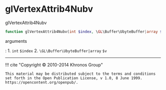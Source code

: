 # glVertexAttrib4Nubv
glVertexAttrib4Nubv

```php
function glVertexAttrib4Nubv(int $index, \GL\Buffer\UbyteBuffer|array $v) : void
```



arguments

:    1. `int` `$index` 
    2. `\GL\Buffer\UbyteBuffer|array` `$v` 



---
     

!!! cite "Copyright © 2010-2014 Khronos Group"

    This material may be distributed subject to the terms and conditions set forth in the Open Publication License, v 1.0, 8 June 1999. https://opencontent.org/openpub/.